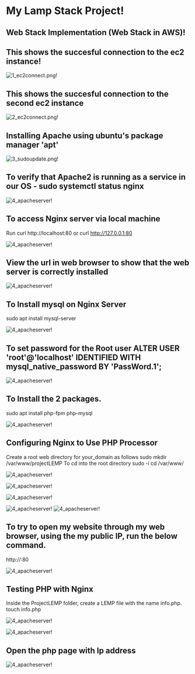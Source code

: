 # My Lamp Stack Project!
## Web Stack Implementation (Web Stack in AWS)!

## This shows the succesful connection to the ec2 instance!

![1_ec2connect.png!](./img/1.ec2connect.png)

## This shows the succesful connection to the second ec2 instance

![2_ec2connect.png!](./img/2_ec2connect.png)

## Installing Apache using ubuntu's package manager 'apt'

![3_sudoupdate.png!](./img/3_sudoupdate.png)

## To verify that Apache2 is running as a service in our OS - sudo systemctl status nginx

![4_apacheserver!](./img/4_runningapacheserver.png)

## To access Nginx server via local machine
Run curl http://localhost:80
or curl http://127.0.0.1:80

![4_apacheserver!](./img/5_checkingort80.png)

## View the url in web browser to show that the web server is correctly installed

![4_apacheserver!](./img/6_apachedefaultpage.png)

## To Install mysql on Nginx Server
sudo apt install mysql-server

![4_apacheserver!](./img/7_mysqlserver2.png)

## To set password for the Root user ALTER USER 'root'@'localhost' IDENTIFIED WITH mysql_native_password BY 'PassWord.1';

![4_apacheserver!](./img/8_mysqlpassword.png)

## To Install the 2 packages.
sudo apt install php-fpm php-mysql

![4_apacheserver!](./img/10_phpinstallation.png)

## Configuring Nginx to Use PHP Processor
Create a root web directory for your_domain as follows
sudo mkdir /var/www/projectLEMP
To cd into the root directory
sudo -i
cd /var/www/

![4_apacheserver!](./img/11_varfile.png)

![4_apacheserver!](./img/12_enablesiteprojectlamp.png)

![4_apacheserver!](./img/13_sudonano.png)

![4_apacheserver!](./img/14_enablesites.png)
![4_apacheserver!](./img/15_hostname.png)

## To try to open my website through my web browser, using the my public IP, run the below command.

http://<Public-IP-Address>:80

![4_apacheserver!](./img/16_lampprojecturlpage.png)

## Testing PHP with Nginx
Inside the ProjectLEMP folder, create a LEMP file with the name info.php.
touch info.php

![4_apacheserver!](./img/17_phpinfo.png)

![4_apacheserver!](./img/18_phpnewfile.png)

## Open the php page with Ip address
![4_apacheserver!](./img/20_phppage.png)








